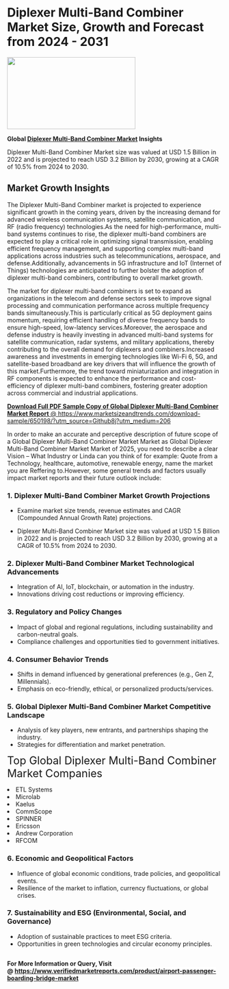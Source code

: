 <H1>Diplexer Multi-Band Combiner Market Size, Growth and Forecast from 2024 - 2031</H1><img class="aligncenter size-medium wp-image-584254" src="https://thirdeyenews.in/wp-content/uploads/2024/09/Global-Market-Research-300x168.jpeg" alt="" width="300" height="168" /><p><strong>Global&nbsp;<a href="https://www.marketsizeandtrends.com/download-sample/650198/?utm_source=Github8j?utm_medium=206">Diplexer Multi-Band Combiner Market</a> Insights</strong></p><p>Diplexer Multi-Band Combiner Market size was valued at USD 1.5 Billion in 2022 and is projected to reach USD 3.2 Billion by 2030, growing at a CAGR of 10.5% from 2024 to 2030.</p><p><h2>Market Growth Insights</h2> <p>The Diplexer Multi-Band Combiner market is projected to experience significant growth in the coming years, driven by the increasing demand for advanced wireless communication systems, satellite communication, and RF (radio frequency) technologies.As the need for high-performance, multi-band systems continues to rise, the diplexer multi-band combiners are expected to play a critical role in optimizing signal transmission, enabling efficient frequency management, and supporting complex multi-band applications across industries such as telecommunications, aerospace, and defense.Additionally, advancements in 5G infrastructure and IoT (Internet of Things) technologies are anticipated to further bolster the adoption of diplexer multi-band combiners, contributing to overall market growth.</p> <p><a href="#"></a></p> <p>The market for diplexer multi-band combiners is set to expand as organizations in the telecom and defense sectors seek to improve signal processing and communication performance across multiple frequency bands simultaneously.This is particularly critical as 5G deployment gains momentum, requiring efficient handling of diverse frequency bands to ensure high-speed, low-latency services.Moreover, the aerospace and defense industry is heavily investing in advanced multi-band systems for satellite communication, radar systems, and military applications, thereby contributing to the overall demand for diplexers and combiners.Increased awareness and investments in emerging technologies like Wi-Fi 6, 5G, and satellite-based broadband are key drivers that will influence the growth of this market.Furthermore, the trend toward miniaturization and integration in RF components is expected to enhance the performance and cost-efficiency of diplexer multi-band combiners, fostering greater adoption across commercial and industrial applications.</p> <p><a href="#"></p><p><span class=""><strong>Download Full PDF Sample Copy of Global Diplexer Multi-Band Combiner Market Report</strong> @ <a href="https://www.marketsizeandtrends.com/download-sample/650198/?utm_source=Github8j?utm_medium=206" target="_blank">https://www.marketsizeandtrends.com/download-sample/650198/?utm_source=Github8j?utm_medium=206</a></span></p><p>In order to make an accurate and perceptive description of future scope of a Global&nbsp;Diplexer Multi-Band Combiner Market Market as Global&nbsp;Diplexer Multi-Band Combiner Market Market of 2025, you need to describe a clear Vision &ndash; What Industry or Linda can you think of for example: Quote from a Technology, healthcare, automotive, renewable energy, name the market you are Reffering to.However, some general trends and factors usually impact market reports and their future outlook include:</p><h3>1.&nbsp;<strong>Diplexer Multi-Band Combiner Market Growth Projections</strong></h3><ul><li>Examine market size trends, revenue estimates and CAGR (Compounded Annual Growth Rate) projections.</li><li><p>Diplexer Multi-Band Combiner Market size was valued at USD 1.5 Billion in 2022 and is projected to reach USD 3.2 Billion by 2030, growing at a CAGR of 10.5% from 2024 to 2030.</p></li></ul><h3>2.&nbsp;<strong>Diplexer Multi-Band Combiner Market Technological Advancements</strong></h3><ul><li>Integration of AI, IoT, blockchain, or automation in the industry.</li><li>Innovations driving cost reductions or improving efficiency.</li></ul><h3>3.&nbsp;<strong>Regulatory and Policy Changes</strong></h3><ul><li>Impact of global and regional regulations, including sustainability and carbon-neutral goals.</li><li>Compliance challenges and opportunities tied to government initiatives.</li></ul><h3>4.&nbsp;<strong>Consumer Behavior Trends</strong></h3><ul><li>Shifts in demand influenced by generational preferences (e.g., Gen Z, Millennials).</li><li>Emphasis on eco-friendly, ethical, or personalized products/services.</li></ul><h3>5.&nbsp;<strong>Global Diplexer Multi-Band Combiner Market Competitive Landscape</strong></h3><ul><li>Analysis of key players, new entrants, and partnerships shaping the industry.</li><li>Strategies for differentiation and market penetration.</li></ul><p data-pm-slice="1 1 []"><span style="color: inherit; font-family: inherit; font-size: 25px;">Top Global Diplexer Multi-Band Combiner Market Companies</span></p><div class="" data-test-id=""><p><li>ETL Systems</li><li> Microlab</li><li> Kaelus</li><li> CommScope</li><li> SPINNER</li><li> Ericsson</li><li> Andrew Corporation</li><li> RFCOM</li></p></div><h3>6.&nbsp;<strong>Economic and Geopolitical Factors</strong></h3><ul><li>Influence of global economic conditions, trade policies, and geopolitical events.</li><li>Resilience of the market to inflation, currency fluctuations, or global crises.</li></ul><h3>7.&nbsp;<strong>Sustainability and ESG (Environmental, Social, and Governance)</strong></h3><ul><li>Adoption of sustainable practices to meet ESG criteria.</li><li>Opportunities in green technologies and circular economy principles.</li></ul><h2><strong style="font-size: 14px;">For More Information or Query, Visit @&nbsp;</strong><a style="background-color: #ffffff; font-size: 14px;" href="https://www.marketsizeandtrends.com/report/diplexer-multi-band-combiner-market/" target="_blank">https://www.verifiedmarketreports.com/product/airport-passenger-boarding-bridge-market</a></h2>